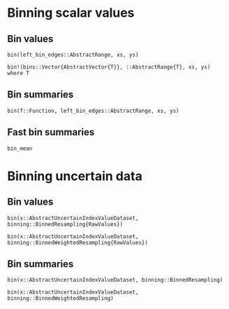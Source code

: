 # Binning scalar values

## Bin values

```@docs
bin(left_bin_edges::AbstractRange, xs, ys)
```

```@docs
bin!(bins::Vector{AbstractVector{T}}, ::AbstractRange{T}, xs, ys) where T
```

## Bin summaries

```@docs
bin(f::Function, left_bin_edges::AbstractRange, xs, ys)
```

## Fast bin summaries

```@docs
bin_mean
```

# Binning uncertain data

## Bin values

```@docs
bin(x::AbstractUncertainIndexValueDataset, binning::BinnedResampling{RawValues})
```

```@docs
bin(x::AbstractUncertainIndexValueDataset, binning::BinnedWeightedResampling{RawValues})
```

## Bin summaries

```@docs
bin(x::AbstractUncertainIndexValueDataset, binning::BinnedResampling)
```

```@docs
bin(x::AbstractUncertainIndexValueDataset, binning::BinnedWeightedResampling)
```
